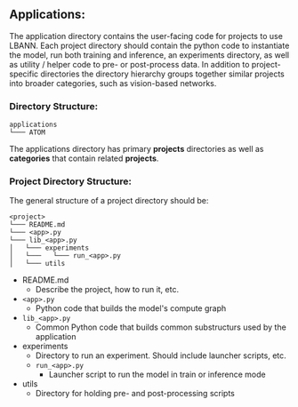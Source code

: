 ## Applications:

The application directory contains the user-facing code for projects
to use LBANN.  Each project directory should contain the python code
to instantiate the model, run both training and inference, an
experiments directory, as well as utility / helper code to pre- or
post-process data.  In addition to project-specific directories the
directory hierarchy groups together similar projects into broader
categories, such as vision-based networks.

### Directory Structure:

```
applications
└─── ATOM
```

The applications directory has primary __projects__ directories as well
as __categories__ that contain related __projects__.

### Project Directory Structure:

The general structure of a project directory should be:

```
<project>
└─── README.md
└─── <app>.py
└─── lib_<app>.py
│   └─── experiments
│   └───   └─── run_<app>.py
│   └─── utils

```

* README.md
  * Describe the project, how to run it, etc.
* `<app>.py`
  * Python code that builds the model's compute graph
* `lib_<app>.py`
  * Common Python code that builds common substructurs used by the
    application
* experiments
  * Directory to run an experiment.  Should include launcher scripts,
    etc.
  * `run_<app>.py`
    * Launcher script to run the model in train or inference mode
* utils
  * Directory for holding pre- and post-processing scripts

